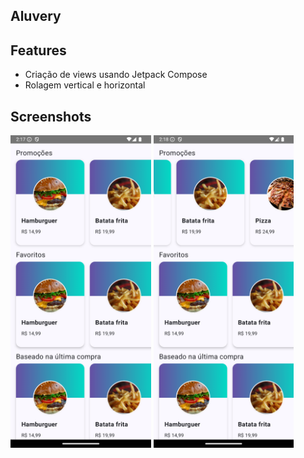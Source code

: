 ## Aluvery

## Features

- Criação de views usando Jetpack Compose
- Rolagem vertical e horizontal

## Screenshots

<img alt="1" height="500" src="/screenshots/1.png"/>
<img alt="2" height="500" src="/screenshots/2.png"/>